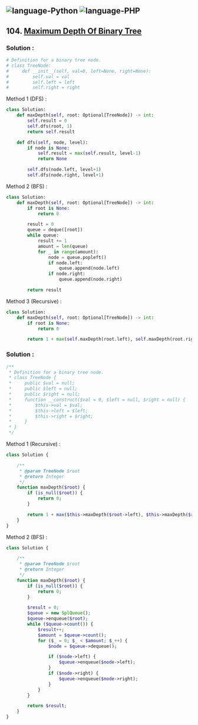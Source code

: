 ![language-Python](https://img.shields.io/badge/Python-ffd43b?style=for-the-badge&logo=PYTHON)
![language-PHP](https://img.shields.io/badge/PHP-acb1f9?style=for-the-badge&logo=PHP)
---

## 104. [Maximum Depth Of Binary Tree](https://leetcode.com/problems/maximum-depth-of-binary-tree)

### Solution :

```python
# Definition for a binary tree node.
# class TreeNode:
#     def __init__(self, val=0, left=None, right=None):
#         self.val = val
#         self.left = left
#         self.right = right
```

Method 1 (DFS) :
```python
class Solution:
    def maxDepth(self, root: Optional[TreeNode]) -> int:
        self.result = 0
        self.dfs(root, 1)
        return self.result

    def dfs(self, node, level):
        if node is None:
            self.result = max(self.result, level-1)
            return None

        self.dfs(node.left, level+1)
        self.dfs(node.right, level+1)
```

Method 2 (BFS) :
```python
class Solution:
    def maxDepth(self, root: Optional[TreeNode]) -> int:
        if root is None:
            return 0

        result = 0
        queue = deque([root])
        while queue:
            result += 1
            amount = len(queue)
            for _ in range(amount):
                node = queue.popleft()
                if node.left:
                    queue.append(node.left)
                if node.right:
                    queue.append(node.right)

        return result
```

Method 3 (Recursive) :
```python
class Solution:
    def maxDepth(self, root: Optional[TreeNode]) -> int:
        if root is None:
            return 0

        return 1 + max(self.maxDepth(root.left), self.maxDepth(root.right))
```

### Solution :

```php
/**
 * Definition for a binary tree node.
 * class TreeNode {
 *     public $val = null;
 *     public $left = null;
 *     public $right = null;
 *     function __construct($val = 0, $left = null, $right = null) {
 *         $this->val = $val;
 *         $this->left = $left;
 *         $this->right = $right;
 *     }
 * }
 */
```

Method 1 (Recursive) :
```php
class Solution {

    /**
     * @param TreeNode $root
     * @return Integer
     */
    function maxDepth($root) {
        if (is_null($root)) {
            return 0;
        }

        return 1 + max($this->maxDepth($root->left), $this->maxDepth($root->right));
    }
}
```

Method 2 (BFS) :
```php
class Solution {

    /**
     * @param TreeNode $root
     * @return Integer
     */
    function maxDepth($root) {
        if (is_null($root)) {
            return 0;
        }

        $result = 0;
        $queue = new SplQueue();
        $queue->enqueue($root);
        while ($queue->count()) {
            $result++;
            $amount = $queue->count();
            for ($_ = 0; $_ < $amount; $_++) {
                $node = $queue->dequeue();

                if ($node->left) {
                    $queue->enqueue($node->left);
                }
                if ($node->right) {
                    $queue->enqueue($node->right);
                }
            }
        }

        return $result;
    }
}
```
